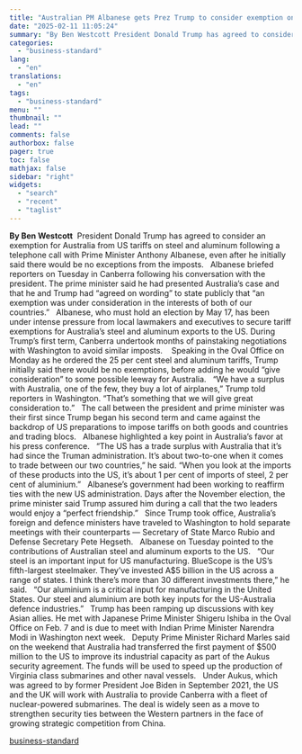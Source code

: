 ```yaml
---
title: "Australian PM Albanese gets Prez Trump to consider exemption on tariffs"
date: "2025-02-11 11:05:24"
summary: "By Ben Westcott President Donald Trump has agreed to consider an exemption for Australia from US tariffs on steel and aluminum following a telephone call with Prime Minister Anthony Albanese, even after he initially said there would be no exceptions from the imposts. Albanese briefed reporters on Tuesday in Canberra..."
categories:
  - "business-standard"
lang:
  - "en"
translations:
  - "en"
tags:
  - "business-standard"
menu: ""
thumbnail: ""
lead: ""
comments: false
authorbox: false
pager: true
toc: false
mathjax: false
sidebar: "right"
widgets:
  - "search"
  - "recent"
  - "taglist"
---
```


**By Ben Westcott** 
President Donald Trump has agreed to consider an exemption for Australia from US tariffs on steel and aluminum following a telephone call with Prime Minister Anthony Albanese, even after he initially said there would be no exceptions from the imposts.
 
Albanese briefed reporters on Tuesday in Canberra following his conversation with the president. The prime minister said he had presented Australia’s case and that he and Trump had “agreed on wording” to state publicly that “an exemption was under consideration in the interests of both of our countries.”
 
Albanese, who must hold an election by May 17, has been under intense pressure from local lawmakers and executives to secure tariff exemptions for Australia’s steel and aluminum exports to the US. During Trump’s first term, Canberra undertook months of painstaking negotiations with Washington to avoid similar imposts. 
 
Speaking in the Oval Office on Monday as he ordered the 25 per cent steel and aluminum tariffs, Trump initially said there would be no exemptions, before adding he would “give consideration” to some possible leeway for Australia.
 
“We have a surplus with Australia, one of the few, they buy a lot of airplanes,” Trump told reporters in Washington. “That’s something that we will give great consideration to.”
 
The call between the president and prime minister was their first since Trump began his second term and came against the backdrop of US preparations to impose tariffs on both goods and countries and trading blocs.
 
Albanese highlighted a key point in Australia’s favor at his press conference.
 
“The US has a trade surplus with Australia that it’s had since the Truman administration. It’s about two-to-one when it comes to trade between our two countries,” he said. “When you look at the imports of these products into the US, it’s about 1 per cent of imports of steel, 2 per cent of aluminium.”
 
Albanese’s government had been working to reaffirm ties with the new US administration. Days after the November election, the prime minister said Trump assured him during a call that the two leaders would enjoy a “perfect friendship.”
 
Since Trump took office, Australia’s foreign and defence ministers have traveled to Washington to hold separate meetings with their counterparts — Secretary of State Marco Rubio and Defense Secretary Pete Hegseth.
 
Albanese on Tuesday pointed to the contributions of Australian steel and aluminum exports to the US.
 
“Our steel is an important input for US manufacturing. BlueScope is the US’s fifth-largest steelmaker. They’ve invested A$5 billion in the US across a range of states. I think there’s more than 30 different investments there,” he said.
 
“Our aluminium is a critical input for manufacturing in the United States. Our steel and aluminium are both key inputs for the US-Australia defence industries.”
 
Trump has been ramping up discussions with key Asian allies. He met with Japanese Prime Minister Shigeru Ishiba in the Oval Office on Feb. 7 and is due to meet with Indian Prime Minister Narendra Modi in Washington next week.
 
Deputy Prime Minister Richard Marles said on the weekend that Australia had transferred the first payment of $500 million to the US to improve its industrial capacity as part of the Aukus security agreement. The funds will be used to speed up the production of Virginia class submarines and other naval vessels.
 
Under Aukus, which was agreed to by former President Joe Biden in September 2021, the US and the UK will work with Australia to provide Canberra with a fleet of nuclear-powered submarines. The deal is widely seen as a move to strengthen security ties between the Western partners in the face of growing strategic competition from China.

[business-standard](https://www.business-standard.com/world-news/australian-pm-albanese-gets-prez-trump-to-consider-exemption-on-tariffs-125021100128_1.html)
